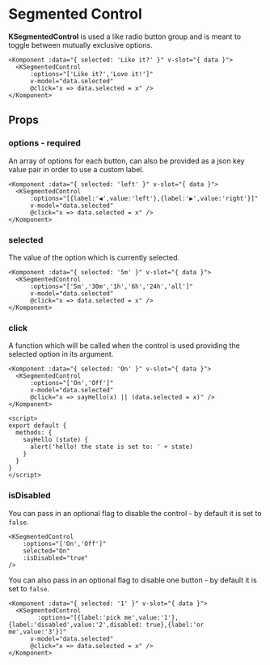 # Segmented Control

**KSegmentedControl** is used a like radio button group and is meant to toggle between mutually exclusive options.

<Komponent :data="{ selected: 'Like it?' }" v-slot="{ data }">
  <KSegmentedControl
      :options="['Like it?','Love it!']"
      v-model="data.selected"
      @click="x => data.selected = x" />
</Komponent>

```vue
<Komponent :data="{ selected: 'Like it?' }" v-slot="{ data }">
  <KSegmentedControl
      :options="['Like it?','Love it!']"
      v-model="data.selected"
      @click="x => data.selected = x" />
</Komponent>
```

## Props

### options - required

An array of options for each button, can also be provided as a json key value pair in order to use a custom label.

<Komponent :data="{ selected: 'left' }" v-slot="{ data }">
  <KSegmentedControl
      :options="[{label:'◀️',value:'left'},{label:'▶️',value:'right'}]"
      v-model="data.selected"
      @click="x => data.selected = x" />
</Komponent>

```vue
<Komponent :data="{ selected: 'left' }" v-slot="{ data }">
  <KSegmentedControl
      :options="[{label:'◀️',value:'left'},{label:'▶️',value:'right'}]"
      v-model="data.selected"
      @click="x => data.selected = x" />
</Komponent>
```

### selected

The value of the option which is currently selected.

<Komponent :data="{ selected: '5m' }" v-slot="{ data }">
  <KSegmentedControl
      :options="['5m','30m','1h','6h','24h','all']"
      v-model="data.selected"
      @click="x => data.selected = x" />
</Komponent>

```vue
<Komponent :data="{ selected: '5m' }" v-slot="{ data }">
  <KSegmentedControl
      :options="['5m','30m','1h','6h','24h','all']"
      v-model="data.selected"
      @click="x => data.selected = x" />
</Komponent>
```

### click

A function which will be called when the control is used providing the selected option in its argument.

<Komponent :data="{ selected: 'On' }" v-slot="{ data }">
  <KSegmentedControl
      :options="['On','Off']"
      v-model="data.selected"
      @click="x => sayHello(x) || (data.selected = x)" />
</Komponent>

<script>
export default {
  methods: {
    sayHello (state) {
      alert('hello! the state is set to: ' + state)
    }
  }
}
</script>

```vue
<Komponent :data="{ selected: 'On' }" v-slot="{ data }">
  <KSegmentedControl
      :options="['On','Off']"
      v-model="data.selected"
      @click="x => sayHello(x) || (data.selected = x)" />
</Komponent>

<script>
export default {
  methods: {
    sayHello (state) {
      alert('hello! the state is set to: ' + state)
    }
  }
}
</script>
```

### isDisabled

You can pass in an optional flag to disable the control - by default it is set to `false`.

<KSegmentedControl
    :options="['On','Off']"
    selected="On"
    :isDisabled="true"
/>

```vue
<KSegmentedControl
    :options="['On','Off']"
    selected="On"
    :isDisabled="true"
/>
```

You can also pass in an optional flag to disable one button - by default it is set to `false`.

<Komponent :data="{ selected: '1' }" v-slot="{ data }">
  <KSegmentedControl
        :options="[{label:'pick me',value:'1'},{label:'disabled',value:'2',disabled: true},{label:'or me',value:'3'}]"
      v-model="data.selected"
      @click="x => data.selected = x" />
</Komponent>

```vue
<Komponent :data="{ selected: '1' }" v-slot="{ data }">
  <KSegmentedControl
        :options="[{label:'pick me',value:'1'},{label:'disabled',value:'2',disabled: true},{label:'or me',value:'3'}]"
      v-model="data.selected"
      @click="x => data.selected = x" />
</Komponent>
```